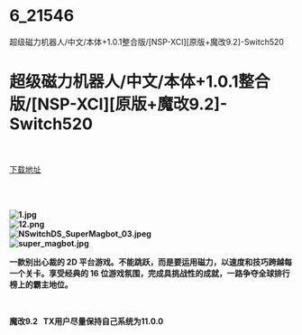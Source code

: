 # 6_21546
超级磁力机器人/中文/本体+1.0.1整合版/[NSP-XCI][原版+魔改9.2]-Switch520
# 超级磁力机器人/中文/本体+1.0.1整合版/[NSP-XCI][原版+魔改9.2]-Switch520
 <br/></br>
[下载地址](https://www.switch520.cc/article/21546 "下载地址")
<br/></br>

<p>&nbsp;</p>
<p><strong><img title="1.jpg" src="https://www.switch520.cc/muke_img/2021_08_22_13900e3bd9b8a.jpg" alt="1.jpg"></strong><br>
<strong><img title="12.png" src="https://www.switch520.cc/muke_img/2021_08_22_a8e87b7c6a0b1.png" alt="12.png"></strong><br>
<strong><img title="NSwitchDS_SuperMagbot_03.jpeg" src="https://www.switch520.cc/muke_img/2021_08_22_54790e99db46f.jpeg" alt="NSwitchDS_SuperMagbot_03.jpeg"></strong><br>
<strong><img title="super_magbot.jpg" src="https://www.switch520.cc/muke_img/2021_08_22_9b779e8f00f13.jpg" alt="super_magbot.jpg">&nbsp;</strong></p>
<p><strong>一款别出心裁的 2D 平台游戏。不能跳跃，而是要运用磁力，以速度和技巧跨越每一个关卡。享受经典的 16 位游戏氛围，完成具挑战性的成就，一路争夺全球排行榜上的霸主地位。</strong></p>
<p>&nbsp;</p>
<p><strong>魔改9.2 &nbsp;&nbsp;TX用户尽量保持自己系统为11.0.0</strong></p>
